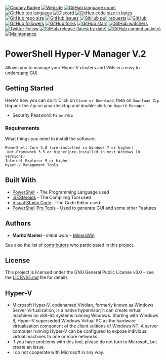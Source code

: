 [![Codacy Badge](https://api.codacy.com/project/badge/Grade/855159d071d643d4920dfbeb7d42ea8a)](https://www.codacy.com/manual/MinersWin/HyperV-Manager?utm_source=github.com&amp;utm_medium=referral&amp;utm_content=MinersWin/HyperV-Manager&amp;utm_campaign=Badge_Grade)
[![Website](https://img.shields.io/website?url=https%3A%2F%2Fhyper-v-manager.de?style=for-the-badge&logo=internetexplorer)](https://www.hyper-v-manager.de/)
[![GitHub language count](https://img.shields.io/github/languages/count/minerswin/HyperV-Manager?style=for-the-badge&logo=appveyor)](https://en.wikipedia.org/wiki/PowerShell)
[![GitHub top language](https://img.shields.io/github/languages/top/minerswin/HyperV-Manager?style=for-the-badge&logo=appveyor)](https://en.wikipedia.org/wiki/PowerShell)
[![Discord](https://img.shields.io/discord/335805058262368256?style=for-the-badge&logo=appveyor)](https://discord.gg/TmZRat8)
[![GitHub code size in bytes](https://img.shields.io/github/languages/code-size/minerswin/HyperV-Manager?style=for-the-badge&logo=appveyor)](https://github.com/minerswin/hyperv-manager/)
[![GitHub repo size](https://img.shields.io/github/repo-size/MinersWin/HyperV-Manager?style=for-the-badge&logo=appveyor)](https://github.com/minerswin/hyperv-manager)
[![GitHub issues](https://img.shields.io/github/issues/minerswin/HyperV-Manager?style=for-the-badge&logo=appveyor)](https://github.com/minerswin/hyperv-manager/issues/)
[![GitHub pull requests](https://img.shields.io/github/issues-pr/minerswin/HyperV-Manager)](https://github.com/minerswin/hyperv-manager/pulls)
[![GitHub](https://img.shields.io/github/license/minerswin/HyperV-Manager)](https://github.com/MinersWin/HyperV-Manager/blob/master/LICENSE)
[![GitHub followers](https://img.shields.io/github/followers/minerswin?style=social)](https://github.com/MinersWin)
[![GitHub forks](https://img.shields.io/github/forks/minerswin/HyperV-Manager?style=social)](https://github.com/minerswin/hyperv-manager/)
[![GitHub stars](https://img.shields.io/github/stars/minerswin/HyperV-Manager?style=social)](https://github.com/minerswin/hyperv-manager/)
[![GitHub watchers](https://img.shields.io/github/watchers/minerswin/HyperV-Manager?style=social)](https://github.com/minerswin/hyperv-manager/)
[![Twitter Follow](https://img.shields.io/twitter/follow/minerswins?style=social)](https://twitter.com/minerswins)
[![GitHub release (latest by date)](https://img.shields.io/github/v/release/minerswin/HyperV-Manager)](https://github.com/MinersWin/HyperV-Manager/releases)
[![GitHub commit activity](https://img.shields.io/github/commit-activity/y/minerswin/HyperV-Manager))](https://github.com/MinersWin/HyperV-Manager/commits/master)
[![Maintenance](https://img.shields.io/maintenance/yes/2020)]((https://www.hyper-v-manager.de/status/))
# PowerShell Hyper-V Manager V.2

Allows you to manage your Hyper-V clusters and VMs in a easy to understang GUI.

## Getting Started

Here's how you can do it: Click on ```Clone or Download```, then on ```Download Zip```. Unpack the Zip on your desktop and double-click on ```HyperV-Manager```.
* Security Password: ```MinersWin```

### Requirements

What things you need to install the software.

```
PowerShell Core 5.0 (pre-installed in Windows 7 or higher)
.Net-Framework 3.5 or higher(pre-installed in most Windows 10 versions)
Internet Explorer 9 or higher
Hyper-V Management Tools
```

## Built With

* [PowerShell](https://github.com/PowerShell/PowerShell) - The Programming Language used
* [ISESteroids](http://www.powertheshell.com/isesteroids/) - The Compiling Tool used
* [Visual Studio Code](https://code.visualstudio.com) - The Code Editor used
* [PowerShell Pro Tools](https://ironmansoftware.com/powershell-pro-tools/) - Used to generate GUI and some other Features

## Authors

* **Moritz Mantel** - *Initial work* - [MinersWin](https://github.com/MinersWin)

See also the list of [contributors](https://github.com/MinersWin/HyperV-Manager/contributors) who participated in this project.

## License

This project is licensed under the GNU General Public License v3.0 - see the [LICENSE.md](LICENSE.md) file for details

## Hyper-V

* Microsoft Hyper-V, codenamed Viridian, formerly known as Windows Server Virtualization, is a native hypervisor; it can create virtual machines on x86-64 systems running Windows.      Starting with Windows 8, Hyper-V superseded Windows Virtual PC as the hardware virtualization component of the client editions of Windows NT. A server computer running Hyper-V can    be configured to expose individual virtual machines to one or more networks.
* If you have problems with this tool, please do not turn to Microsoft, but create an issue.
* I do not cooperate with Microsoft in any way.
